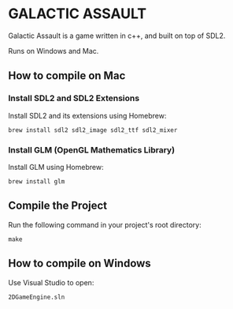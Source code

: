# GALACTIC ASSAULT

Galactic Assault is a game written in c++, and built on top of SDL2.

Runs on Windows and Mac.

## How to compile on Mac

### Install SDL2 and SDL2 Extensions
Install SDL2 and its extensions using Homebrew:


`brew install sdl2 sdl2_image sdl2_ttf sdl2_mixer`

### Install GLM (OpenGL Mathematics Library)
Install GLM using Homebrew:


`brew install glm`

## Compile the Project
Run the following command in your project's root directory:


`make`

## How to compile on Windows
Use Visual Studio to open:


`2DGameEngine.sln`
